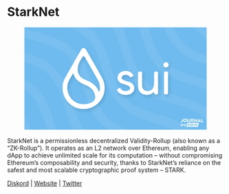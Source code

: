 # StarkNet

<figure><img src="../../.gitbook/assets/image (5).png" alt=""><figcaption></figcaption></figure>

StarkNet is a permissionless decentralized Validity-Rollup (also known as a “ZK-Rollup”). It operates as an L2 network over Ethereum, enabling any dApp to achieve unlimited scale for its computation – without compromising Ethereum’s composability and security, thanks to StarkNet’s reliance on the safest and most scalable cryptographic proof system – STARK.

[Diskord](https://starknet.io/discord) | [Website](https://www.starknet.io/en) | [Twitter](https://twitter.com/Starknet)
